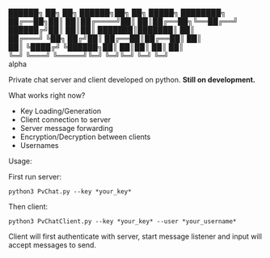 ██████╗ ██╗   ██╗ ██████╗██╗  ██╗ █████╗ ████████╗
██╔══██╗██║   ██║██╔════╝██║  ██║██╔══██╗╚══██╔══╝
██████╔╝██║   ██║██║     ███████║███████║   ██║   
██╔═══╝ ╚██╗ ██╔╝██║     ██╔══██║██╔══██║   ██║   
██║      ╚████╔╝ ╚██████╗██║  ██║██║  ██║   ██║   
╚═╝       ╚═══╝   ╚═════╝╚═╝  ╚═╝╚═╝  ╚═╝   ╚═╝  
                                              alpha


Private chat server and client developed on python. **Still on development.**

What works right now?
* Key Loading/Generation
* Client connection to server
* Server message forwarding
* Encryption/Decryption between clients
* Usernames

Usage:

First run server:
```
python3 PvChat.py --key *your_key*
```

Then client:
```
python3 PvChatClient.py --key *your_key* --user *your_username*
```

Client will first authenticate with server, start message listener and input will accept messages to send.
